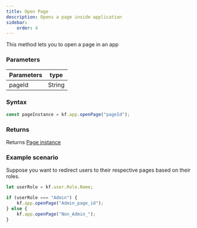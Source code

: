 ```yaml
---
title: Open Page
description: Opens a page inside application
sidebar:
    order: 4
---
```


This method lets you to open a page in an app

### Parameters

| Parameters | type   |
| ---------- | ------ |
| pageId     | String |

### Syntax

```js
const pageInstance = kf.app.openPage("pageId");
```

### Returns

Returns [Page instance](/app/page/)

### Example scenario

Suppose you want to redirect users to their respective pages based on their roles.

```js
let userRole = kf.user.Role.Name;

if (userRole === "Admin") {
	kf.app.openPage("Admin_page_id");
} else {
	kf.app.openPage("Non_Admin_");
}
```
